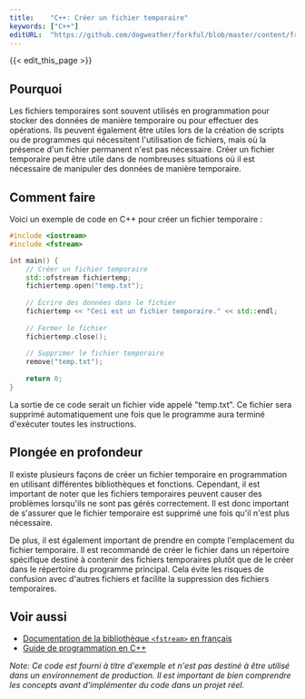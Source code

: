 ```yaml
---
title:    "C++: Créer un fichier temporaire"
keywords: ["C++"]
editURL:  "https://github.com/dogweather/forkful/blob/master/content/fr/cpp/creating-a-temporary-file.md"
---
```


{{< edit_this_page >}}

## Pourquoi

Les fichiers temporaires sont souvent utilisés en programmation pour stocker des données de manière temporaire ou pour effectuer des opérations. Ils peuvent également être utiles lors de la création de scripts ou de programmes qui nécessitent l'utilisation de fichiers, mais où la présence d'un fichier permanent n'est pas nécessaire. Créer un fichier temporaire peut être utile dans de nombreuses situations où il est nécessaire de manipuler des données de manière temporaire.

## Comment faire

Voici un exemple de code en C++ pour créer un fichier temporaire :

```C++
#include <iostream>
#include <fstream>

int main() {
    // Créer un fichier temporaire
    std::ofstream fichiertemp;
    fichiertemp.open("temp.txt");
    
    // Écrire des données dans le fichier
    fichiertemp << "Ceci est un fichier temporaire." << std::endl;
    
    // Fermer le fichier
    fichiertemp.close();
    
    // Supprimer le fichier temporaire
    remove("temp.txt");
    
    return 0;
}
```

La sortie de ce code serait un fichier vide appelé "temp.txt". Ce fichier sera supprimé automatiquement une fois que le programme aura terminé d'exécuter toutes les instructions.

## Plongée en profondeur

Il existe plusieurs façons de créer un fichier temporaire en programmation en utilisant différentes bibliothèques et fonctions. Cependant, il est important de noter que les fichiers temporaires peuvent causer des problèmes lorsqu'ils ne sont pas gérés correctement. Il est donc important de s'assurer que le fichier temporaire est supprimé une fois qu'il n'est plus nécessaire.

De plus, il est également important de prendre en compte l'emplacement du fichier temporaire. Il est recommandé de créer le fichier dans un répertoire spécifique destiné à contenir des fichiers temporaires plutôt que de le créer dans le répertoire du programme principal. Cela évite les risques de confusion avec d'autres fichiers et facilite la suppression des fichiers temporaires.

## Voir aussi

- [Documentation de la bibliothèque `<fstream>` en français](https://fr.cppreference.com/w/cpp/header/fstream)
- [Guide de programmation en C++](https://www.cplusplus.com/doc/tutorial/)

*Note: Ce code est fourni à titre d'exemple et n'est pas destiné à être utilisé dans un environnement de production. Il est important de bien comprendre les concepts avant d'implémenter du code dans un projet réel.*